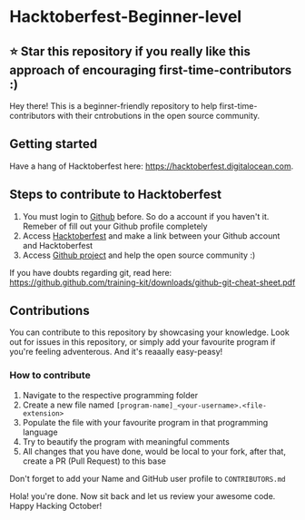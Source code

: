 # Hacktoberfest-Beginner-level
## ⭐ Star this repository if you really like this approach of encouraging first-time-contributors :)


Hey there! This is a beginner-friendly repository to help first-time-contributors with their cntrobutions in the open source community. 

## Getting started
Have a hang of Hacktoberfest here: https://hacktoberfest.digitalocean.com. 

## Steps to contribute to Hacktoberfest

1. You must login to [Github](https://github.com/) before. So do a account if
    you haven't it. Remeber of fill out your Github profile completely
2. Access [Hacktoberfest](https://hacktoberfest.digitalocean.com/profile) and 
    make a link between your Github account and Hacktoberfest
3. Access [Github project](https://github.com/search?q=label%3Ahacktoberfest+state%3Aopen&type=Issues)
    and help the open source community :)

If you have doubts regarding git, read here: https://github.github.com/training-kit/downloads/github-git-cheat-sheet.pdf

## Contributions

You can contribute to this repository by showcasing your knowledge. Look out for issues in this repository, or simply add your favourite program if you're feeling adventerous. And it's reaaally easy-peasy! 

### How to contribute

1. Navigate to the respective programming folder
2. Create a new file named `[program-name]_<your-username>.<file-extension>`
3. Populate the file with your favourite program in that programming language
4. Try to beautify the program with meaningful comments 
5. All changes that you have done, would be local to your fork, after that, create a PR (Pull Request) to this base

Don't forget to add your Name and GitHub user profile to `CONTRIBUTORS.md`


Hola! you're done. Now sit back and let us review your awesome code.
Happy Hacking October!
